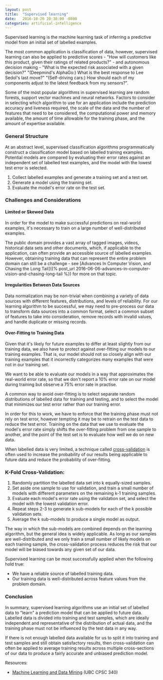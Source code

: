 ```yaml
---
layout: post
title:  "Supervised learning"
date:   2016-10-20 20:30:00 -0800
categories: artificial-intelligence
---
```

Supervised learning is the machine learning task of inferring a predictive model from an initial set of labelled examples.

The most common application is classification of data, however, supervised learning can also be applied to predictive scores - "How will customers like this product, given their ratings of related products?" - and autonomous decision making - "What is the expected risk associated with a given decision?" "(Deepmind's AlphaGo:) What is the best response to Lee Sedol's last move?" "(Self-driving cars:) How should each of my components adjust to the latest feedback from my sensors?".

Some of the most popular algorithms in supervised learning are random forests, support vector machines and neural networks. Factors to consider in selecting which algorithm to use for an application include the prediction accuracy and liveness required, the scale of the data and the number of features that need to be considered, the computational power and memory available, the amount of time allowable for the training phase, and the amount of expertise available.

### General Structure

At an abstract level, supervised classification algorithms programmatically construct a classification model based on labelled training examples. Potential models are compared by evaluating their error rates against an independent set of labelled test examples, and the model with the lowest test error is selected.

1. Collect labelled examples and generate a training set and a test set.
2. Generate a model using the training set.
3. Evaluate the model's error rate on the test set.

### Challenges and Considerations

#### Limited or Skewed Data
In order for the model to make successful predictions on real-world examples, it's necessary to train on a large number of well-distributed examples.

The public domain provides a vast array of tagged images, videos, historical data sets and other documents, which, if applicable to the application, can often provide an accessible source of labelled examples. However, obtaining training data that can represent the entire problem domain can still be a challenge - see [Advances In Computer Vision, and Chasing the Long Tail]({% post_url 2016-06-06-advances-in-computer-vision-and-chasing-long-tail %}) for more on that topic.

#### Irregularities Between Data Sources
Data normalization may be non-trivial when combining a variety of data sources with different features, distributions, and levels of reliability. For our learning algorithm to be successful, we may need to pre-process our data to transform data sources into a common format, select a common subset of features to take into consideration, remove records with invalid values, and handle duplicate or missing records.

#### Over-Fitting to Training Data
Given that it's likely for future examples to differ at least slightly from our training data, we also have to protect against over-fitting our models to our training examples. That is, our model should not so closely align with our training examples that it incorrectly categorizes many examples that were not in our training set.

We want to be able to evaluate our models in a way that approximates the real-world error rate, so that we don't report a 10% error rate on our model during training but observe a 75% error rate in practise.

A common way to avoid over-fitting is to select separate random distributions of labelled data for training and testing, and to select the model that minimizes our test error rather than our training error.

In order for this to work, we have to enforce that the training phase must not rely on test error, however tempting it may be to retrain on the test data to reduce the test error. Training on the data that we use to evaluate the model's error rate simply shifts the over-fitting problem from one sample to another, and the point of the test set is to evaluate how well we do on new data.

When labelled data is very limited, a technique called [cross-validation](https://en.wikipedia.org/wiki/Cross-validation_%28statistics%29) is often used to increase the probability of our results being applicable to future data and reduce the probability of over-fitting.

### K-Fold Cross-Validation:

1. Randomly partition the labelled data set into k equally-sized samples.
2. Set aside one sample to use for validation, and train a small number of models with different parameters on the remaining k-1 training samples.
3. Evaluate each model's error rate using the validation set, and select the model with the lowest validation error.
4. Repeat steps 2-3 to generate k sub-models for each of the k possible validation sets.
5. Average the k sub-models to produce a single model as output.

The way in which the sub-models are combined depends on the learning algorithm, but the general idea is widely applicable. As long as our samples are well-distributed and we only train a small number of likely models on each training sample, the cross-validation process reduces the risk that our model will be biased towards any given set of our data.

Supervised learning can be most successfully applied when the following hold true:

* We have a reliable source of labelled training data.
* Our training data is well-distributed across feature values from the problem domain.

### Conclusion

In summary, supervised learning algorithms use an initial set of labelled data to "learn" a prediction model that can be applied to future data. Labelled data is divided into training and test samples, which are ideally independent and representative of the distribution of actual data, and the training phase must not be influenced by the test data in any way.

If there is not enough labelled data available for us to split it into training and test samples and still obtain satisfactory results, then cross-validation can often be applied to average training results across multiple cross-sections of our data to produce a fairly accurate and unbiased prediction model.

Resources:

* [Machine Learning and Data Mining](http://www.cs.ubc.ca/~schmidtm/Courses/340-F16/) (UBC CPSC 340)
